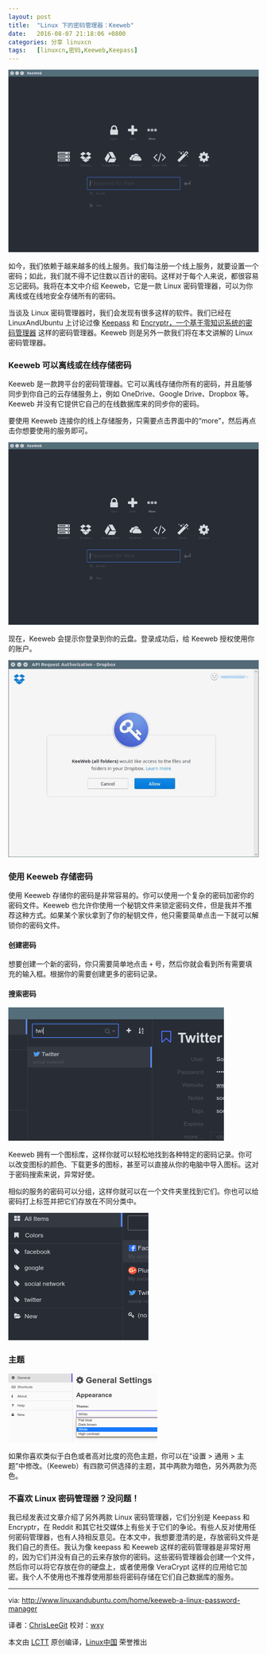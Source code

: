 ```yaml
---
layout: post
title:	"Linux 下的密码管理器：Keeweb"
date:	2016-08-07 21:18:06 +0800 
categories:	分享 linuxcn 
tags:	[linuxcn,密码,Keeweb,Keepass]
---
```



![](/Asserts/Images/album/201608/07/211809rczttknq3d0jzy52.png)


如今，我们依赖于越来越多的线上服务。我们每注册一个线上服务，就要设置一个密码；如此，我们就不得不记住数以百计的密码。这样对于每个人来说，都很容易忘记密码。我将在本文中介绍 Keeweb，它是一款 Linux 密码管理器，可以为你离线或在线地安全存储所有的密码。


当谈及 Linux 密码管理器时，我们会发现有很多这样的软件。我们已经在 LinuxAndUbuntu 上讨论过像 [Keepass](http://www.linuxandubuntu.com/home/keepass-password-management-tool-creates-strong-passwords-and-keeps-them-secure) 和 [Encryptr，一个基于零知识系统的密码管理器](http://www.linuxandubuntu.com/home/encryptr-zero-knowledge-system-based-password-manager-for-linux) 这样的密码管理器。Keeweb 则是另外一款我们将在本文讲解的 Linux 密码管理器。


### Keeweb 可以离线或在线存储密码


Keeweb 是一款跨平台的密码管理器。它可以离线存储你所有的密码，并且能够同步到你自己的云存储服务上，例如 OneDrive、Google Drive、Dropbox 等。Keeweb 并没有它提供它自己的在线数据库来的同步你的密码。


要使用 Keeweb 连接你的线上存储服务，只需要点击界面中的“more”，然后再点击你想要使用的服务即可。


![](/Asserts/Images/album/201608/07/211812s56mevpv4ibmz634.png)


现在，Keeweb 会提示你登录到你的云盘。登录成功后，给 Keeweb 授权使用你的账户。


![](/Asserts/Images/album/201608/07/211814qccbtxbtnkbnzpkp.jpg)


### 使用 Keeweb 存储密码


使用 Keeweb 存储你的密码是非常容易的。你可以使用一个复杂的密码加密你的密码文件。Keeweb 也允许你使用一个秘钥文件来锁定密码文件，但是我并不推荐这种方式。如果某个家伙拿到了你的秘钥文件，他只需要简单点击一下就可以解锁你的密码文件。


#### 创建密码


想要创建一个新的密码，你只需要简单地点击 `+` 号，然后你就会看到所有需要填充的输入框。根据你的需要创建更多的密码记录。


#### 搜索密码


![](/Asserts/Images/album/201608/07/211815scsadz2pmij1ampm.png)


Keeweb 拥有一个图标库，这样你就可以轻松地找到各种特定的密码记录。你可以改变图标的颜色、下载更多的图标，甚至可以直接从你的电脑中导入图标。这对于密码搜索来说，异常好使。


相似的服务的密码可以分组，这样你就可以在一个文件夹里找到它们。你也可以给密码打上标签并把它们存放在不同分类中。


![](/Asserts/Images/album/201608/07/211817c8kcp55wu1hvhv15.png)


### 主题


![](/Asserts/Images/album/201608/07/211818strtq8tbbq042bk0.png)


如果你喜欢类似于白色或者高对比度的亮色主题，你可以在“设置 > 通用 > 主题”中修改。（Keeweb）有四款可供选择的主题，其中两款为暗色，另外两款为亮色。


### 不喜欢 Linux 密码管理器？没问题！


我已经发表过文章介绍了另外两款 Linux 密码管理器，它们分别是 Keepass 和 Encryptr，在 Reddit 和其它社交媒体上有些关于它们的争论。有些人反对使用任何密码管理器，也有人持相反意见。在本文中，我想要澄清的是，存放密码文件是我们自己的责任。我认为像 keepass 和 Keeweb 这样的密码管理器是非常好用的，因为它们并没有自己的云来存放你的密码。这些密码管理器会创建一个文件，然后你可以将它存放在你的硬盘上，或者使用像 VeraCrypt 这样的应用给它加密。我个人不使用也不推荐使用那些将密码存储在它们自己数据库的服务。




---


via: <http://www.linuxandubuntu.com/home/keeweb-a-linux-password-manager>


译者：[ChrisLeeGit](https://github.com/chrisleegit) 校对：[wxy](https://github.com/wxy)


本文由 [LCTT](https://github.com/LCTT/TranslateProject) 原创编译，[Linux中国](https://linux.cn/) 荣誉推出
